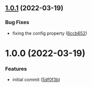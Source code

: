 ## [1.0.1](https://github.com/lostdesign/nuxt-fathom/compare/v1.0.0...v1.0.1) (2022-03-19)


### Bug Fixes

* fixing the config property ([6ccb652](https://github.com/lostdesign/nuxt-fathom/commit/6ccb6524c3f4a74be99daba41562814a66d2b7f0))

# 1.0.0 (2022-03-19)


### Features

* initial commit ([5df0f3b](https://github.com/lostdesign/nuxt-fathom/commit/5df0f3b872f8609deabaf6ae54d8d8fd4b69dac5))
